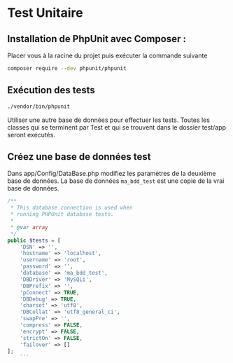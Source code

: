 # Test Unitaire

## Installation de PhpUnit avec Composer :

Placer vous à la racine du projet puis exécuter la commande suivante

```bash
composer require --dev phpunit/phpunit
```

## Exécution des tests

```bash
./vendor/bin/phpunit
```

Utiliser une autre base de données pour effectuer les tests. Toutes les classes qui se terminent par Test et qui se trouvent dans le dossier test/app seront exécutés.

## Créez une base de données test

Dans app/Config/DataBase.php modifiez les paramètres de la deuxième base de données. La base de données `ma_bdd_test` est une copie de la vrai base de données.


```php
/**
 * This database connection is used when
 * running PHPUnit database tests.
 *
 * @var array
 */
public $tests = [
    'DSN' => '',
    'hostname' => 'localhost',
    'username' => 'root',
    'password' => '',
    'database' => 'ma_bdd_test',
    'DBDriver' => 'MySQLi',
    'DBPrefix' => '',
    'pConnect' => TRUE,
    'DBDebug' => TRUE,
    'charset' => 'utf8',
    'DBCollat' => 'utf8_general_ci',
    'swapPre' => '',
    'compress' => FALSE,
    'encrypt' => FALSE,
    'strictOn' => FALSE,
    'failover' => []
];
    ```
